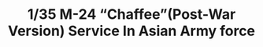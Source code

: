 ---
layout: product
title: "1/35 M-24 “Chaffee”(Post-War Version) Service In Asian Army force"
price: "TBA" 
desc: "Maketa"
img_path: "/assets/img/BRNC35072.webp"
brand: "Bronco"
available: false
special_offer: false
new: false
soon: false
cat: "010000"
subcat: "015800"
subsubcat: "0N/A"
sifra: "BRNC35072"
popular: false
---